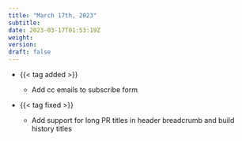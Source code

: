 ```yaml
---
title: "March 17th, 2023"
subtitle:
date: 2023-03-17T01:53:19Z
weight:
version:
draft: false
---
```


- {{< tag added >}}
    - Add cc emails to subscribe form

- {{< tag fixed >}}
    - Add support for long PR titles in header breadcrumb and build history titles
